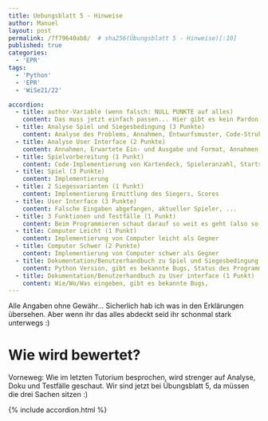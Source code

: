 ```yaml
---
title: Uebungsblatt 5 - Hinweise
author: Manuel
layout: post
permalink: /7f79640ab8/  # sha256(Übungsblatt 5 - Hinweise)[:10]
published: true
categories:
  - 'EPR'
tags:
  - 'Python'
  - 'EPR'
  - 'WiSe21/22'

accordion:
  - title: author-Variable (wenn falsch: NULL PUNKTE auf alles)
    content: Das muss jetzt einfach passen... Hier gibt es kein Pardon. Im Zweifelsfall nachfragen :)
  - title: Analyse Spiel und Siegesbedingung (3 Punkte)
    content: Analyse des Problems, Annahmen, Entwurfsmuster, Code-Strukturierung, Herangehensweise, wie geht ihr vor bei Siegesbedingung? Erklärt kurz die 3 Funktionen (siehe Zusatzanforderung)
  - title: Analyse User Interface (2 Punkte)
    content: Annahmen, Erwartete Ein- und Ausgabe und Format, Annahmen zu falschen/ungültigen Eingaben, Designlogik (wie/warum so strukturiert)
  - title: Spielvorbereitung (1 Punkt)
    content: Code-Implementierung von Kartendeck, Spieleranzahl, Startspieler, Siegesstrategie
  - title: Spiel (3 Punkte)
    content: Implementierung
  - title: 2 Siegesvarianten (1 Punkt)
    content: Implementierung Ermittlung des Siegers, Scores
  - title: User Interface (3 Punkte)
    content: Falsche Eingaben abgefangen, aktueller Spieler, ...
  - title: 3 Funktionen und Testfälle (1 Punkt)
    content: Beim Programmieren schaut darauf so weit es geht (also so weit es sinnvoll ist) Code in Funktionen auszulagern. Warum? Code ist dadurch viel einfacher zu lesen und Fehler schneller erkennbar. Deshalb verlangen wir hier nach min. 3 Funktionen. Die Funktionen müssen auch getestet werden => bitte nicht vergessen!
  - title: Computer Leicht (1 Punkt)
    content: Implementierung von Computer leicht als Gegner
  - title: Computer Schwer (2 Punkte)
    content: Implementierung von Computer schwer als Gegner
  - title: Dokumentation/Benutzerhandbuch zu Spiel und Siegesbedingung (2 Punkte)
    content: Python Version, gibt es bekannte Bugs, Status des Programms
  - title: Dokumentation/Benutzerhandbuch zu User interface (1 Punkt)
    content: Wie/Wo/Was eingeben, gibt es bekannte Bugs, 
---
```


Alle Angaben ohne Gewähr... Sicherlich hab ich was in den Erklärungen übersehen. Aber wenn ihr das alles abdeckt seid ihr schonmal stark unterwegs :)

# Wie wird bewertet?

Vorneweg: Wie im letzten Tutorium besprochen, wird strenger auf Analyse, Doku und Testfälle geschaut. Wir sind jetzt bei Übungsblatt 5, da müssen die drei Sachen sitzen :)

{% include accordion.html %}
